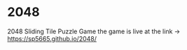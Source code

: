 # 2048
2048 Sliding Tile Puzzle Game
the game is live at the link -> https://sp5665.github.io/2048/

